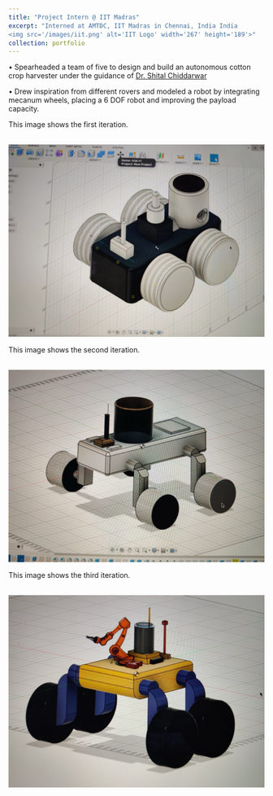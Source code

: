 ```yaml
---
title: "Project Intern @ IIT Madras"
excerpt: "Interned at AMTDC, IIT Madras in Chennai, India India
<img src='/images/iit.png' alt='IIT Logo' width='267' height='189'>"
collection: portfolio
---
```


• Spearheaded a team of five to design and build an autonomous cotton crop harvester under the guidance of [Dr. Shital
Chiddarwar](https://scholar.google.com.hk/citations?user=B9InqKQAAAAJ&hl=en)


• Drew inspiration from different rovers and modeled a robot by integrating mecanum wheels, placing a 6 DOF robot and improving the payload capacity.


This image shows the first iteration.

<br/><img src='/images/first.jpg'>

This image shows the second iteration.

<br/><img src='/images/second.jpg'>

This image shows the third iteration.

<br/><img src='/images/third.jpg'>

